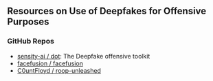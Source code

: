

## Resources on Use of Deepfakes for Offensive Purposes


### GitHub Repos
- [sensity-ai / dot](https://github.com/sensity-ai/dot): The Deepfake offensive toolkit
- [facefusion / facefusion](https://github.com/facefusion/facefusion)
- [C0untFloyd / roop-unleashed](https://github.com/C0untFloyd/roop-unleashed)